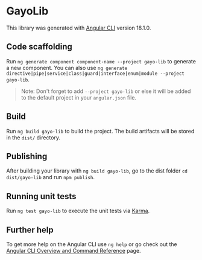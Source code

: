 # GayoLib

This library was generated with [Angular CLI](https://github.com/angular/angular-cli) version 18.1.0.

## Code scaffolding

Run `ng generate component component-name --project gayo-lib` to generate a new component. You can also use `ng generate directive|pipe|service|class|guard|interface|enum|module --project gayo-lib`.
> Note: Don't forget to add `--project gayo-lib` or else it will be added to the default project in your `angular.json` file. 

## Build

Run `ng build gayo-lib` to build the project. The build artifacts will be stored in the `dist/` directory.

## Publishing

After building your library with `ng build gayo-lib`, go to the dist folder `cd dist/gayo-lib` and run `npm publish`.

## Running unit tests

Run `ng test gayo-lib` to execute the unit tests via [Karma](https://karma-runner.github.io).

## Further help

To get more help on the Angular CLI use `ng help` or go check out the [Angular CLI Overview and Command Reference](https://angular.dev/tools/cli) page.
